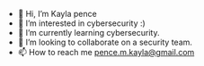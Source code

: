 - 👋 Hi, I’m Kayla pence
- 👀 I’m interested in cybersecurity :)
- 🌱 I’m currently learning cybersecurity.
- 💞️ I’m looking to collaborate on a security team.
- 📫 How to reach me pence.m.kayla@gmail.com

<!---
kpence02/kpence02 is a ✨ special ✨ repository because its `README.md` (this file) appears on your GitHub profile.
You can click the Preview link to take a look at your changes.
--->
